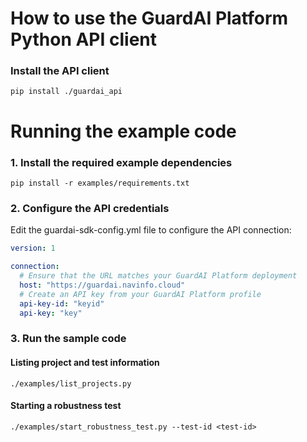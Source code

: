 # How to use the GuardAI Platform Python API client

### Install the API client

```shell
pip install ./guardai_api
```

# Running the example code
### 1. Install the required example dependencies

```shell
pip install -r examples/requirements.txt
```

### 2. Configure the API credentials 
Edit the guardai-sdk-config.yml file to configure the API connection:
```yaml
version: 1

connection:
  # Ensure that the URL matches your GuardAI Platform deployment
  host: "https://guardai.navinfo.cloud"
  # Create an API key from your GuardAI Platform profile
  api-key-id: "keyid"
  api-key: "key"

```
### 3. Run the sample code

#### Listing project and test information 
```shell
./examples/list_projects.py
```
#### Starting a robustness test

```shell
./examples/start_robustness_test.py --test-id <test-id>
```
